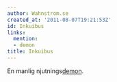 ```yaml
---
author: Wahnstrom.se
created_at: '2011-08-07T19:21:53Z'
id: Inkuibus
links:
  mention:
  - demon
title: Inkuibus
---
```


En manlig njutnings[demon].

  [demon]: demon